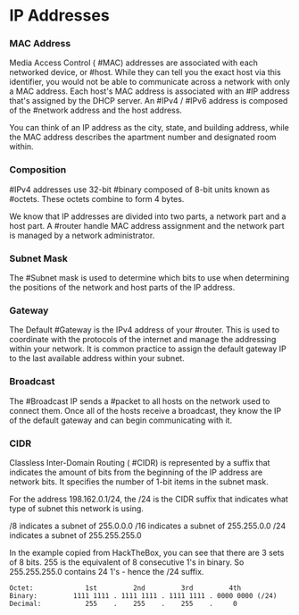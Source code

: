 # IP Addresses

### MAC Address

Media Access Control ( #MAC) addresses are associated with each networked device, or #host. While they can tell you the exact host via this identifier, you would not be able to communicate across a network with only a MAC address. Each host's MAC address is associated with an #IP address that's assigned by the DHCP server. An #IPv4 / #IPv6 address is composed of the #network address and the host address.

You can think of an IP address as the city, state, and building address, while the MAC address describes the apartment number and designated room within.

### Composition

#IPv4 addresses use 32-bit #binary composed of 8-bit units known as #octets. These octets combine to form 4 bytes.

We know that IP addresses are divided into two parts, a network part and a host part. A #router handle MAC address assignment and the network part is managed by a network administrator. 

### Subnet Mask

The #Subnet mask is used to determine which bits to use when determining the positions of the network and host parts of the IP address. 

### Gateway 

The Default #Gateway is the IPv4 address of your #router. This is used to coordinate with the protocols of the internet and manage the addressing within your network. It is common practice to assign the default gateway IP to the last available address within your subnet. 

### Broadcast 

The #Broadcast IP sends a #packet to all hosts on the network used to connect them. Once all of the hosts receive a broadcast, they know the IP of the default gateway and can begin communicating with it. 

### CIDR

Classless Inter-Domain Routing ( #CIDR) is represented by a suffix that indicates the amount of bits from the beginning of the IP address are network bits. It specifies the number of 1-bit items in the subnet mask. 

For the address 198.162.0.1/24, the /24 is the CIDR suffix that indicates what type of subnet this network is using.

/8 indicates a subnet of 255.0.0.0
/16 indicates a subnet of 255.255.0.0
/24 indicates a subnet of 255.255.255.0

In the example copied from HackTheBox, you can see that there are 3 sets of 8 bits. 255 is the equivalent of 8 consecutive 1's in binary. So 255.255.255.0 contains 24 1's - hence the /24 suffix.

```
Octet:             1st         2nd         3rd         4th
Binary:         1111 1111 . 1111 1111 . 1111 1111 . 0000 0000 (/24)
Decimal:           255    .    255    .    255    .     0
```